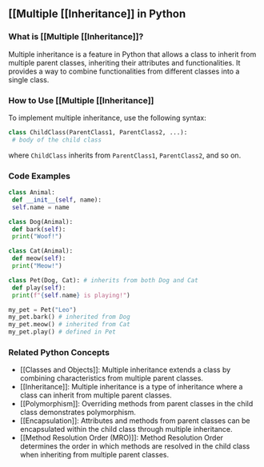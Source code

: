 ## [[Multiple [[Inheritance]] in Python

### What is [[Multiple [[Inheritance]]?
Multiple inheritance is a feature in Python that allows a class to inherit from multiple parent classes, inheriting their attributes and functionalities. It provides a way to combine functionalities from different classes into a single class.

### How to Use [[Multiple [[Inheritance]]
To implement multiple inheritance, use the following syntax:

```python
class ChildClass(ParentClass1, ParentClass2, ...):
 # body of the child class
```

where `ChildClass` inherits from `ParentClass1`, `ParentClass2`, and so on.

### Code Examples
```python
class Animal:
 def __init__(self, name):
 self.name = name

class Dog(Animal):
 def bark(self):
 print("Woof!")

class Cat(Animal):
 def meow(self):
 print("Meow!")

class Pet(Dog, Cat): # inherits from both Dog and Cat
 def play(self):
 print(f"{self.name} is playing!")

my_pet = Pet("Leo")
my_pet.bark() # inherited from Dog
my_pet.meow() # inherited from Cat
my_pet.play() # defined in Pet
```

### Related Python Concepts

- [[Classes and Objects]]: Multiple inheritance extends a class by combining characteristics from multiple parent classes.
- [[Inheritance]]: Multiple inheritance is a type of inheritance where a class can inherit from multiple parent classes.
- [[Polymorphism]]: Overriding methods from parent classes in the child class demonstrates polymorphism.
- [[Encapsulation]]: Attributes and methods from parent classes can be encapsulated within the child class through multiple inheritance.
- [[Method Resolution Order (MRO)]]: Method Resolution Order determines the order in which methods are resolved in the child class when inheriting from multiple parent classes.